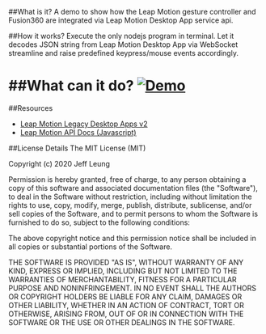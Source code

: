 ##What is it?
A demo to show how the Leap Motion gesture controller and Fusion360 are integrated via Leap Motion Desktop App service api.

##How it works?
Execute the only nodejs program in terminal. Let it decodes JSON string from Leap Motion Desktop App via WebSocket streamline and raise predefined keypress/mouse events accordingly.

##What can it do?
[![Demo](https://img.youtube.com/vi/hijN3THxmrg/0.jpg)](https://www.youtube.com/watch?v=hijN3THxmrg)
=====

##Resources
* [Leap Motion Legacy Desktop Apps v2](https://developer.leapmotion.com/setup/desktop)
* [Leap Motion API Docs (Javascript)](https://developer-archive.leapmotion.com/documentation/javascript/index.html)

##License Details
The MIT License (MIT)

Copyright (c) 2020 Jeff Leung

Permission is hereby granted, free of charge, to any person obtaining a copy
of this software and associated documentation files (the "Software"), to deal
in the Software without restriction, including without limitation the rights
to use, copy, modify, merge, publish, distribute, sublicense, and/or sell
copies of the Software, and to permit persons to whom the Software is
furnished to do so, subject to the following conditions:

The above copyright notice and this permission notice shall be included in
all copies or substantial portions of the Software.

THE SOFTWARE IS PROVIDED "AS IS", WITHOUT WARRANTY OF ANY KIND, EXPRESS OR
IMPLIED, INCLUDING BUT NOT LIMITED TO THE WARRANTIES OF MERCHANTABILITY,
FITNESS FOR A PARTICULAR PURPOSE AND NONINFRINGEMENT. IN NO EVENT SHALL THE
AUTHORS OR COPYRIGHT HOLDERS BE LIABLE FOR ANY CLAIM, DAMAGES OR OTHER
LIABILITY, WHETHER IN AN ACTION OF CONTRACT, TORT OR OTHERWISE, ARISING FROM,
OUT OF OR IN CONNECTION WITH THE SOFTWARE OR THE USE OR OTHER DEALINGS IN
THE SOFTWARE.
